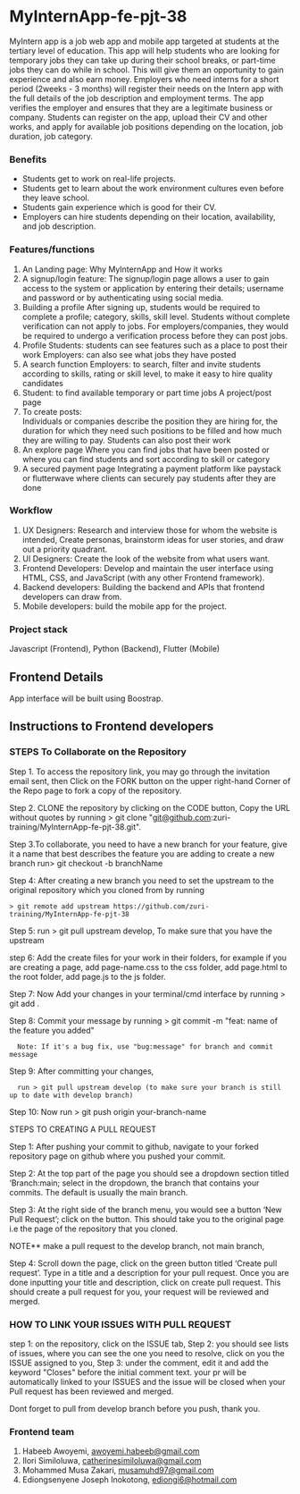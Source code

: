 # MyInternApp-fe-pjt-38
MyIntern app is a job web app and mobile app targeted at students at the tertiary level of education. This app will help students who are looking for temporary jobs they can take up during their school breaks, or part-time jobs they can do while in school. This will give them an opportunity to gain experience and also earn money. Employers who need interns for a short period (2weeks - 3 months) will register their needs on the Intern app with the full details of the job description and employment terms. The app verifies the employer and ensures that they are a legitimate business or company. Students can register on the app, upload their CV and other works, and apply for available job positions depending on the location, job duration, job category.

### Benefits
- Students get to work on real-life projects.
- Students get to learn about the work environment cultures even before they leave school.
- Students gain experience which is good for their CV. 
- Employers can hire students depending on their location, availability, and job description.

### Features/functions
1. An Landing page: 
   Why MyInternApp and How it works
2. A signup/login feature: 
   The signup/login page allows a user to gain access to the system or application by entering their details; username and password or by authenticating using social media.
3. Building a profile
   After signing up, students would be required to complete a profile; category, skills, skill level. Students without complete verification can not apply to jobs.
For employers/companies, they would be required to undergo a verification process before they can post jobs. 
4. Profile
   Students: students can see features such as a place to post their work
Employers: can also see what jobs they have posted
5. A search function
   Employers: to search, filter and invite students according to skills, rating or skill level, to make it easy to hire quality candidates 
6. Student: to find available temporary or part time jobs
   A project/post page
7. To create posts:  
   Individuals or companies describe the position they are hiring for, the duration for which they need such positions to be filled and how much they are willing to pay. Students can also  post their work 
8. An explore page
   Where you can find jobs that have been posted or where you can find students and sort according to skill or category
9. A secured payment page
   Integrating a payment platform like paystack or flutterwave where clients can securely pay students after they are done

### Workflow
1. UX Designers: Research and interview those for whom the website is intended, Create personas, brainstorm ideas for user stories, and draw out a priority quadrant. 
2. UI Designers: Create the look of the website from what users want. 
3. Frontend Developers: Develop and maintain the user interface using HTML, CSS, and JavaScript (with any other Frontend framework).
4. Backend developers: Building the backend and APIs that frontend developers can draw from.
5. Mobile developers: build the mobile app for the project. 

### Project stack
Javascript (Frontend), Python (Backend), Flutter (Mobile)

## Frontend Details
  App interface will be built using Boostrap.

## Instructions to Frontend developers
### STEPS To Collaborate on the Repository

Step 1. To access the repository link, you may go through the invitation email sent, then Click on the FORK button on the upper right-hand Corner of the Repo page to fork a copy of the repository.

Step 2. CLONE the repository by clicking on the CODE button, Copy the URL  without quotes   by running > git clone "git@github.com:zuri-training/MyInternApp-fe-pjt-38.git".

Step 3.To collaborate, you need to have a new branch for your feature, give it a name that best describes the feature you are adding
    to create a new branch run>    git checkout -b branchName 

Step 4: After creating a new branch you need to set the upstream to the original repository which you cloned from by running

    > git remote add upstream https://github.com/zuri-training/MyInternApp-fe-pjt-38

Step 5: run > git pull upstream develop, To make sure that you have the upstream

step 6: Add the create files for your work in their folders, for example if you are creating a page, add page-name.css to the css folder, add page.html to the root folder, add page.js to the js folder.

Step 7: Now Add your changes in your terminal/cmd interface by running 
      > git add .

Step 8: Commit your message by running 
      > git commit -m "feat: name of the feature you added"

      Note: If it's a bug fix, use "bug:message" for branch and commit message


Step 9: After committing your changes, 

      run > git pull upstream develop (to make sure your branch is still up to date with develop branch)

Step 10: Now run > git push origin your-branch-name


STEPS TO CREATING A PULL REQUEST

Step 1: After pushing your commit to github, navigate to your forked repository page on github where you pushed your commit.

Step 2: At the top part of the page you should see a dropdown section titled ‘Branch:main; select in the dropdown, the branch that contains your commits. The default is usually the main branch.

Step 3: At the right side of the branch menu, you would see a button ‘New Pull Request’; click on the button. This should take you to the original page i.e the page of the repository that you cloned.

NOTE**  make a pull request to the develop branch, not main branch,

Step 4: Scroll down the page, click on the green button titled ‘Create pull request’. Type in a title and a description for your pull request. Once you are done inputting your title and description, click on create pull request. This should create a pull request for you, your request will be reviewed and merged.

### HOW TO LINK YOUR ISSUES WITH PULL REQUEST
step 1: on the repository, click on the ISSUE tab,
Step 2: you should see lists of issues, where you can see the one you need to resolve, click on you the ISSUE assigned to you, 
Step 3: under the comment, edit it and add the keyword "Closes" before the initial comment text. your pr will be automatically linked to your ISSUES and the issue will be closed when your Pull request has been reviewed and merged.

Dont forget to pull from develop branch before you push, thank you.


### Frontend team
1. Habeeb Awoyemi, awoyemi.habeeb@gmail.com
2. Ilori Similoluwa, catherinesimiloluwa@gmail.com
3. Mohammed Musa Zakari, musamuhd97@gmail.com
4. Ediongsenyene Joseph Inokotong, ediongi6@hotmail.com


